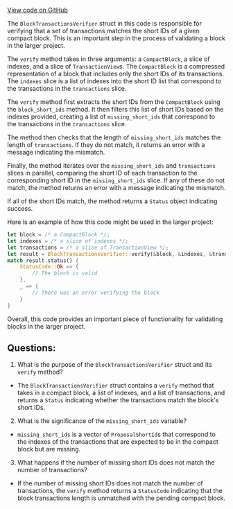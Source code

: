 [View code on GitHub](https://github.com/nervosnetwork/ckb/blob/develop/sync/src/relayer/block_transactions_verifier.rs)

The `BlockTransactionsVerifier` struct in this code is responsible for verifying that a set of transactions matches the short IDs of a given compact block. This is an important step in the process of validating a block in the larger project.

The `verify` method takes in three arguments: a `CompactBlock`, a slice of indexes, and a slice of `TransactionView`s. The `CompactBlock` is a compressed representation of a block that includes only the short IDs of its transactions. The `indexes` slice is a list of indexes into the short ID list that correspond to the transactions in the `transactions` slice.

The `verify` method first extracts the short IDs from the `CompactBlock` using the `block_short_ids` method. It then filters this list of short IDs based on the indexes provided, creating a list of `missing_short_ids` that correspond to the transactions in the `transactions` slice.

The method then checks that the length of `missing_short_ids` matches the length of `transactions`. If they do not match, it returns an error with a message indicating the mismatch.

Finally, the method iterates over the `missing_short_ids` and `transactions` slices in parallel, comparing the short ID of each transaction to the corresponding short ID in the `missing_short_ids` slice. If any of these do not match, the method returns an error with a message indicating the mismatch.

If all of the short IDs match, the method returns a `Status` object indicating success.

Here is an example of how this code might be used in the larger project:

```rust
let block = /* a CompactBlock */;
let indexes = /* a slice of indexes */;
let transactions = /* a slice of TransactionView */;
let result = BlockTransactionsVerifier::verify(&block, &indexes, &transactions);
match result.status() {
    StatusCode::Ok => {
        // The block is valid
    },
    _ => {
        // There was an error verifying the block
    }
}
```

Overall, this code provides an important piece of functionality for validating blocks in the larger project.
## Questions:
 1. What is the purpose of the `BlockTransactionsVerifier` struct and its `verify` method?
- The `BlockTransactionsVerifier` struct contains a `verify` method that takes in a compact block, a list of indexes, and a list of transactions, and returns a `Status` indicating whether the transactions match the block's short IDs.
2. What is the significance of the `missing_short_ids` variable?
- `missing_short_ids` is a vector of `ProposalShortId`s that correspond to the indexes of the transactions that are expected to be in the compact block but are missing.
3. What happens if the number of missing short IDs does not match the number of transactions?
- If the number of missing short IDs does not match the number of transactions, the `verify` method returns a `StatusCode` indicating that the block transactions length is unmatched with the pending compact block.

